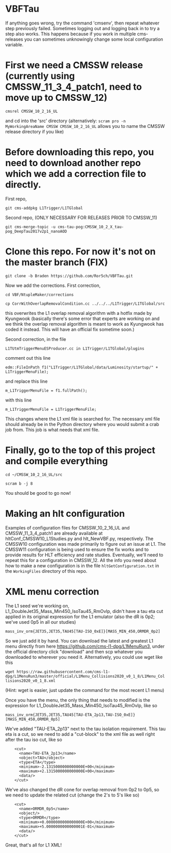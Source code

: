 # VBFTau
If anything goes wrong, try the command 'cmsenv', then repeat whatever step previously failed. Sometimes logging out and logging back in to try a step also works. This happens because if you work in multiple cms-releases you can sometimes unknowingly change some local configuration variable.

# First we need a CMSSW release (currently using CMSSW_11_3_4_patch1, need to move up to CMSSW_12)

`cmsrel CMSSW_10_2_16_UL`

and cd into the 'src' directory
(alternatively: `scram pro -n MyWorkingAreaName CMSSW CMSSW_10_2_16_UL` allows you to name the CMSSW release directory if you like)

# Before downloading this repo, you need to download another repo which we add a correction file to directly.

First repo,

`git cms-addpkg L1Trigger/L1TGlobal`

Second repo, (ONLY NECESSARY FOR RELEASES PRIOR TO CMSSW_11)

`git cms-merge-topic -u cms-tau-pog:CMSSW_10_2_X_tau-pog_DeepTau2017v2p1_nanoAOD`

# Clone this repo. For now it's not on the master branch (FIX)

`git clone -b Braden https://github.com/Ror5ch/VBFTau.git`

Now we add the corrections. First correction,

```
cd VBF/NtupleMaker/corrections

cp CorrWithOverlapRemovalCondition.cc ../../../L1Trigger/L1TGlobal/src
```
this overwrites the L1 overlap removal algorithm with a hotfix made by Kyungwook (basically there's some error that experts are working on and we think the overlap removal algorithm is meant to work as Kyungwook has coded it instead. This will have an official fix sometime soon.)

Second correction, in the file

`L1TUtmTriggerMenuESProducer.cc in L1Trigger/L1TGlobal/plugins`

comment out this line

`edm::FileInPath f1("L1Trigger/L1TGlobal/data/Luminosity/startup/" + L1TriggerMenuFile);`

and replace this line

`m_L1TriggerMenuFile = f1.fullPath();`

with this line

`m_L1TriggerMenuFile = L1TriggerMenuFile;`

This changes where the L1 xml file is searched for. The necessary xml file should already 
be in the Python directory where you would submit a crab job from. This job is what needs that xml file.

# Finally, go to the top of this project and compile everything

```
cd ~/CMSSW_10_2_16_UL/src

scram b -j 8
```

You should be good to go now!

# Making an hlt configuration
Examples of configuration files for CMSSW_10_2_16_UL and CMSSW_11_3_4_patch1 are already available at hltConf_CMSSW10_L1Studies.py and hlt_NewVBF.py, respectively. The CMSSW10 configuration was made primarily to figure out an issue at L1. The CMSSW11 configuration is being used to ensure the fix works and to provide results for HLT efficiency and rate studies. Eventually, we'll need to repeat this for a configuration in CMSSW_12. All the info you need about how to make a new configuration is in the file `hltGetConfiguration.txt` in the `WorkingFiles` directory of this repo. 

# XML menu correction
The L1 seed we're working on, L1_DoubleJet35_Mass_Min450_IsoTau45_RmOvlp, didn't have a tau eta cut applied in its original expression for the L1 emulator (also the dR is 0p2; we've used 0p5 in all our studies)

`mass_inv_orm{JET35,JET35,TAU45[TAU-ISO_0xE]}[MASS_MIN_450,ORMDR_0p2]`

So we just add it by hand. You can download the latest and greatest L1 menu directly from here https://github.com/cms-l1-dpg/L1MenuRun3, under the official directory click "download" and then scp whatever you downloaded to wherever you need it. Alternatively, you could use wget like this

`wget https://raw.githubusercontent.com/cms-l1-dpg/L1MenuRun3/master/official/L1Menu_Collisions2020_v0_1_8/L1Menu_Collisions2020_v0_1_8.xml`

(Hint: wget is easier, just update the command for the most recent L1 menu)

Once you have the menu, the only thing that needs to modified is the expression for L1_DoubleJet35_Mass_Min450_IsoTau45_RmOvlp, like so

`mass_inv_orm{JET35,JET35,TAU45[TAU-ETA_2p13,TAU-ISO_0xE]}[MASS_MIN_450,ORMDR_0p5]`

We've added "TAU-ETA_2p13" next to the tau isolation requirement. This tau eta is a cut, so we need to add a "cut-block" to the xml file as well right after the tau iso cut, like so

```
    <cut>
      <name>TAU-ETA_2p13</name>
      <object>TAU</object>
      <type>ETA</type>
      <minimum>-2.1315000000000000E+00</minimum>
      <maximum>+2.1315000000000000E+00</maximum>
      <data/>
    </cut>
```

We've also changed the dR cone for overlap removal from 0p2 to 0p5, so we need to update the related cut (change the 2's to 5's like so)

```
    <cut>
      <name>ORMDR_0p5</name>
      <object/>
      <type>ORMDR</type>
      <minimum>+0.0000000000000000E+00</minimum>
      <maximum>+5.0000000000000001E-01</maximum>
      <data/>
    </cut>
```


Great, that's all for L1 XML!
